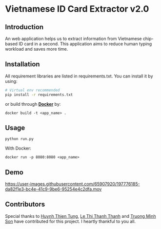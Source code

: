 # **Vietnamese ID Card Extractor v2.0**

## **Introduction**

An web application helps us to extract information from Vietnamese chip-based ID card in a second. This application aims to reduce human typing workload and saves more time.

## **Installation**
All requirement libraries are listed in requirements.txt. You can install it by using:

``` bash
# Virtual env recommended
pip install -r requirements.txt
```
or build through **[Docker](https://www.docker.com/)** by:

```
docker build -t <app_name> .
```

## **Usage**

``` python
python run.py
```
With Docker:
```
docker run -p 8080:8080 <app_name>
```

## **Demo**
https://user-images.githubusercontent.com/65907920/197776185-da82f1e3-bc4e-41c9-9be6-95254e4c2dfa.mov

## **Contributors**
Special thanks to [Huynh Thien Tung](https://github.com/tuilatung), [Le Thi Thanh Thanh](https://github.com/thanhthanhthile) and [Truong Minh Son](https://github.com/truongminhson) have contributed for this project. I heartly thankful to you all.
